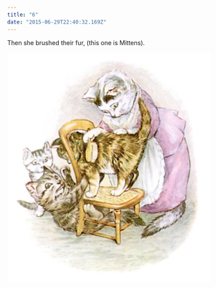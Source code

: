 ```yaml
---
title: "6"
date: "2015-06-29T22:40:32.169Z"
---
```


Then she brushed their fur, (this one is Mittens).

![Punky Dunk, gold fish, bird ](./tom15.jpg)

